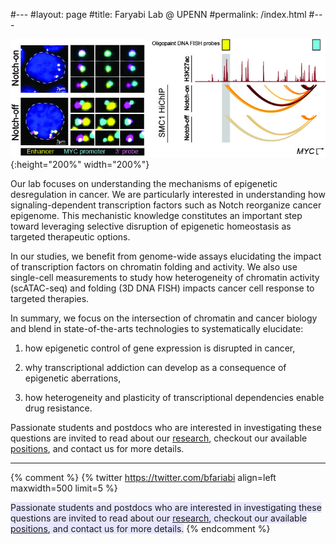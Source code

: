 #---
#layout: page
#title: Faryabi Lab @ UPENN 
#permalink: /index.html
#---

![enhancer in cancer](assets/MYC_FISH_EP.jpg){:height="200%" width="200%"} 

Our lab focuses on understanding the mechanisms of epigenetic desregulation in cancer. We are particularly interested in understanding how signaling-dependent transcription factors such as Notch reorganize cancer epigenome. This mechanistic knowledge constitutes an important step toward leveraging selective disruption of epigenetic homeostasis as targeted therapeutic options. 

In our studies, we benefit from genome-wide assays elucidating the impact of transcription factors on chromatin folding and activity. We also use single-cell measurements to study how heterogeneity of chromatin activity (scATAC-seq) and folding (3D DNA FISH) impacts cancer cell response to targeted therapies.

In summary, we focus on the intersection of chromatin and cancer biology and blend in state-of-the-arts technologies to systematically elucidate: 

1. how epigenetic control of gene expression is disrupted in cancer, 

2. why transcriptional addiction can develop as a consequence of epigenetic aberrations, 

3. how heterogeneity and plasticity of transcriptional dependencies enable drug resistance. 


Passionate students and postdocs who are interested in investigating these questions are invited to read about our [research](04_research.html), checkout our available [positions](03_positions.html), and contact us for more details. 


----

{% comment %}
{% twitter https://twitter.com/bfariabi align=left maxwidth=500 limit=5 %}

<span style="background-color:rgb(230, 230, 255)">Passionate students and postdocs who are interested in investigating these questions are invited to read about our [research](04_research.html), checkout our available [positions](03_positions.html), and contact us for more details.</span> 
{% endcomment %}

